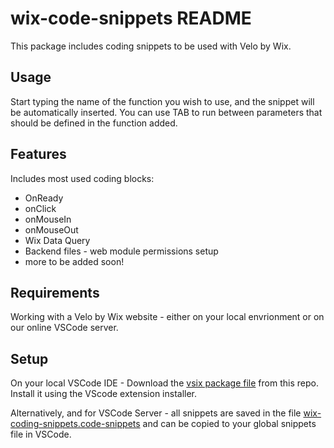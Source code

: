 # wix-code-snippets README

This package includes coding snippets to be used with Velo by Wix.

## Usage

Start typing the name of the function you wish to use, and the snippet will be automatically inserted. You can use TAB to run between parameters that should be defined in the function added.

## Features

Includes most used coding blocks:

- OnReady
- onClick
- onMouseIn
- onMouseOut
- Wix Data Query
- Backend files - web module permissions setup
- more to be added soon!

## Requirements

Working with a Velo by Wix website - either on your local envrionment or on our online VSCode server.

## Setup

On your local VSCode IDE -
Download the [vsix package file](https://github.com/Yoavcwix/Wix-Coding-Snippets/blob/main/wix-code-snippets-0.0.1.vsix) from this repo. Install it using the VScode extension installer.

Alternatively, and for VSCode Server - all snippets are saved in the file [wix-coding-snippets.code-snippets](https://github.com/Yoavcwix/Wix-Coding-Snippets/blob/main/wix-coding-snippets.code-snippets) and can be copied to your global snippets file in VSCode.



